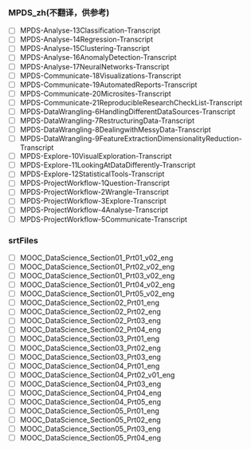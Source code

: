 ### MPDS_zh(不翻译，供参考)

- [ ] MPDS-Analyse-13Classification-Transcript
- [ ] MPDS-Analyse-14Regression-Transcript
- [ ] MPDS-Analyse-15Clustering-Transcript
- [ ] MPDS-Analyse-16AnomalyDetection-Transcript
- [ ] MPDS-Analyse-17NeuralNetworks-Transcript
- [ ] MPDS-Communicate-18Visualizations-Transcript
- [ ] MPDS-Communicate-19AutomatedReports-Transcript
- [ ] MPDS-Communicate-20Microsites-Transcript
- [ ] MPDS-Communicate-21ReproducibleResearchCheckList-Transcript
- [ ] MPDS-DataWrangling-6HandlingDifferentDataSources-Transcript
- [ ] MPDS-DataWrangling-7RestructuringData-Transcript
- [ ] MPDS-DataWrangling-8DealingwithMessyData-Transcript
- [ ] MPDS-DataWrangling-9FeatureExtractionDimensionalityReduction-Transcript
- [ ] MPDS-Explore-10VisualExploration-Transcript
- [ ] MPDS-Explore-11LookingAtDataDifferently-Transcript
- [ ] MPDS-Explore-12StatisticalTools-Transcript
- [ ] MPDS-ProjectWorkflow-1Question-Transcript
- [ ] MPDS-ProjectWorkflow-2Wrangle-Transcript
- [ ] MPDS-ProjectWorkflow-3Explore-Transcript
- [ ] MPDS-ProjectWorkflow-4Analyse-Transcript
- [ ] MPDS-ProjectWorkflow-5Communicate-Transcript

### srtFiles

- [ ] MOOC_DataScience_Section01_Prt01_v02_eng
- [ ] MOOC_DataScience_Section01_Prt02_v02_eng
- [ ] MOOC_DataScience_Section01_Prt03_v02_eng
- [ ] MOOC_DataScience_Section01_Prt04_v02_eng
- [ ] MOOC_DataScience_Section01_Prt05_v02_eng
- [ ] MOOC_DataScience_Section02_Prt01_eng
- [ ] MOOC_DataScience_Section02_Prt02_eng
- [ ] MOOC_DataScience_Section02_Prt03_eng
- [ ] MOOC_DataScience_Section02_Prt04_eng
- [ ] MOOC_DataScience_Section03_Prt01_eng
- [ ] MOOC_DataScience_Section03_Prt02_eng
- [ ] MOOC_DataScience_Section03_Prt03_eng
- [ ] MOOC_DataScience_Section04_Prt01_eng
- [ ] MOOC_DataScience_Section04_Prt02_v01_eng
- [ ] MOOC_DataScience_Section04_Prt03_eng
- [ ] MOOC_DataScience_Section04_Prt04_eng
- [ ] MOOC_DataScience_Section04_Prt05_eng
- [ ] MOOC_DataScience_Section05_Prt01_eng
- [ ] MOOC_DataScience_Section05_Prt02_eng
- [ ] MOOC_DataScience_Section05_Prt03_eng
- [ ] MOOC_DataScience_Section05_Prt04_eng
